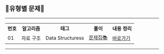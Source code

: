 ## 📖유형별 문제📖
<hr>

<table>
  <tr>
    <th>번호</th>
    <th>알고리즘</th>
    <th>태그</th>
    <th>풀이</th>
    <th>내용 정리</th>
  </tr>
  <tr>
    <td>01</td>
    <td>자료 구조 </td>
    <td>Data Structuress</td>
    <td><a href="http:/naver.com">문제집📚</a></td> <!-- list, queue, stack, set, map -->
    <td>
      <a href="#">바로가기</a>
    </td>
  </tr>
</table>

<hr>
